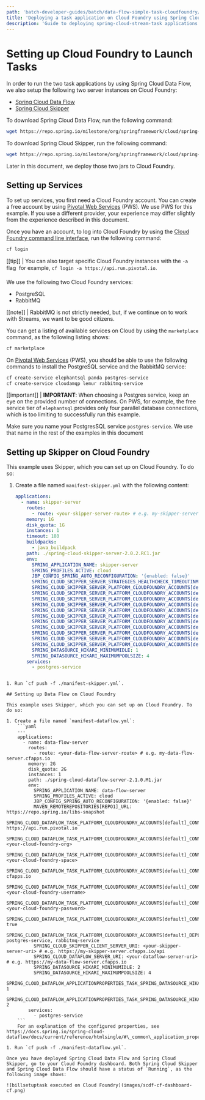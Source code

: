 ```yaml
---
path: 'batch-developer-guides/batch/data-flow-simple-task-cloudfoundry/'
title: 'Deploying a task application on Cloud Foundry using Spring Cloud Data Flow'
description: 'Guide to deploying spring-cloud-stream-task applications on Cloud Foundry using Spring Cloud Data Flow'
---
```


# Setting up Cloud Foundry to Launch Tasks

In order to run the two task applications by using Spring Cloud Data Flow, we also setup the following two server instances on Cloud Foundry:

- [Spring Cloud Data Flow](https://cloud.spring.io/spring-cloud-dataflow/)
- [Spring Cloud Skipper](https://cloud.spring.io/spring-cloud-skipper/)

To download Spring Cloud Data Flow, run the following command:

```bash
wget https://repo.spring.io/milestone/org/springframework/cloud/spring-cloud-dataflow-server/2.1.0.M1/spring-cloud-dataflow-server-2.1.0.M1.jar
```

To download Spring Cloud Skipper, run the following command:

```bash
wget https://repo.spring.io/milestone/org/springframework/cloud/spring-cloud-skipper-server/2.0.2.RC1/spring-cloud-skipper-server-2.0.2.RC1.jar
```

Later in this document, we deploy those two jars to Cloud Foundry.

## Setting up Services

To set up services, you first need a Cloud Foundry account. You can create a free account by using [Pivotal Web Services](https://run.pivotal.io/) (PWS). We use PWS for this example. If you use a different provider, your experience may differ slightly from the experience described in this document.

Once you have an account, to log into Cloud Foundry by using the [Cloud Foundry command line interface](https://console.run.pivotal.io/tools), run the following command:

```bash
cf login
```

[[tip]]
| You can also target specific Cloud Foundry instances with the `-a` flag &#151; for example, `cf login -a https://api.run.pivotal.io`.

We use the following two Cloud Foundry services:

- PostgreSQL
- RabbitMQ

[[note]]
| RabbitMQ is not strictly needed, but, if we continue on to work with Streams, we want to be good citizens.

You can get a listing of available services on Cloud by using the `marketplace` command, as the following listing shows:

```bash
cf marketplace
```

On [Pivotal Web Services](https://run.pivotal.io/) (PWS), you should be able to use the following commands to install the PostgreSQL service and the RabbitMQ service:

```bash
cf create-service elephantsql panda postgres-service
cf create-service cloudamqp lemur rabbitmq-service
```

[[important]]
| **IMPORTANT**: When choosing a Postgres service, keep an eye on the provided number of connections. On PWS, for example, the free service tier of `elephantsql` provides only four parallel database connections, which is too limiting to successfully run this example.

Make sure you name your PostgresSQL service `postgres-service`. We use that name in the rest of the examples in this document

## Setting up Skipper on Cloud Foundry

This example uses Skipper, which you can set up on Cloud Foundry. To do so:

1. Create a file named `manifest-skipper.yml` with the following content:
   ```yaml
   applications:
     - name: skipper-server
       routes:
         - route: <your-skipper-server-route> # e.g. my-skipper-server.cfapps.io
       memory: 1G
       disk_quota: 1G
       instances: 1
       timeout: 180
       buildpacks:
         - java_buildpack
       path: ./spring-cloud-skipper-server-2.0.2.RC1.jar
       env:
         SPRING_APPLICATION_NAME: skipper-server
         SPRING_PROFILES_ACTIVE: cloud
         JBP_CONFIG_SPRING_AUTO_RECONFIGURATION: '{enabled: false}'
         SPRING_CLOUD_SKIPPER_SERVER_STRATEGIES_HEALTHCHECK_TIMEOUTINMILLIS: 300000
         SPRING_CLOUD_SKIPPER_SERVER_PLATFORM_CLOUDFOUNDRY_ACCOUNTS[default]_CONNECTION_URL: https://api.run.pivotal.io
         SPRING_CLOUD_SKIPPER_SERVER_PLATFORM_CLOUDFOUNDRY_ACCOUNTS[default]_CONNECTION_ORG: <your-cloud-foundry-org>
         SPRING_CLOUD_SKIPPER_SERVER_PLATFORM_CLOUDFOUNDRY_ACCOUNTS[default]_CONNECTION_SPACE: <your-cloud-foundry-space>
         SPRING_CLOUD_SKIPPER_SERVER_PLATFORM_CLOUDFOUNDRY_ACCOUNTS[default]_DEPLOYMENT_DOMAIN: cfapps.io
         SPRING_CLOUD_SKIPPER_SERVER_PLATFORM_CLOUDFOUNDRY_ACCOUNTS[default]_CONNECTION_USERNAME: <your-cloud-foundry-username>
         SPRING_CLOUD_SKIPPER_SERVER_PLATFORM_CLOUDFOUNDRY_ACCOUNTS[default]_CONNECTION_PASSWORD: <your-cloud-foundry-password>
         SPRING_CLOUD_SKIPPER_SERVER_PLATFORM_CLOUDFOUNDRY_ACCOUNTS[default]_CONNECTION_SKIP_SSL_VALIDATION: false
         SPRING_CLOUD_SKIPPER_SERVER_PLATFORM_CLOUDFOUNDRY_ACCOUNTS[default]_DEPLOYMENT_DELETE_ROUTES: false
         SPRING_CLOUD_SKIPPER_SERVER_PLATFORM_CLOUDFOUNDRY_ACCOUNTS[default]_DEPLOYMENT_SERVICES: rabbitmq-service
         SPRING_CLOUD_SKIPPER_SERVER_PLATFORM_CLOUDFOUNDRY_ACCOUNTS[default]_DEPLOYMENT_STREAM_ENABLE_RANDOM_APP_NAME_PREFIX: false
         SPRING_CLOUD_SKIPPER_SERVER_PLATFORM_CLOUDFOUNDRY_ACCOUNTS[default]_DEPLOYMENT_MEMORY: 2048m
         SPRING_DATASOURCE_HIKARI_MINIMUMIDLE: 1
         SPRING_DATASOURCE_HIKARI_MAXIMUMPOOLSIZE: 4
       services:
         - postgres-service
   ```

````

1. Run `cf push -f ./manifest-skipper.yml`.

## Setting up Data Flow on Cloud Foundry

This example uses Skipper, which you can set up on Cloud Foundry. To do so:

1. Create a file named `manifest-dataflow.yml`:
    ```yaml
    ---
    applications:
      - name: data-flow-server
        routes:
          - route: <your-data-flow-server-route> # e.g. my-data-flow-server.cfapps.io
        memory: 2G
        disk_quota: 2G
        instances: 1
        path: ./spring-cloud-dataflow-server-2.1.0.M1.jar
        env:
          SPRING_APPLICATION_NAME: data-flow-server
          SPRING_PROFILES_ACTIVE: cloud
          JBP_CONFIG_SPRING_AUTO_RECONFIGURATION: '{enabled: false}'
          MAVEN_REMOTEREPOSITORIES[REPO1]_URL: https://repo.spring.io/libs-snapshot
          SPRING_CLOUD_DATAFLOW_TASK_PLATFORM_CLOUDFOUNDRY_ACCOUNTS[default]_CONNECTION_URL: https://api.run.pivotal.io
          SPRING_CLOUD_DATAFLOW_TASK_PLATFORM_CLOUDFOUNDRY_ACCOUNTS[default]_CONNECTION_ORG: <your-cloud-foundry-org>
          SPRING_CLOUD_DATAFLOW_TASK_PLATFORM_CLOUDFOUNDRY_ACCOUNTS[default]_CONNECTION_SPACE: <your-cloud-foundry-space>
          SPRING_CLOUD_DATAFLOW_TASK_PLATFORM_CLOUDFOUNDRY_ACCOUNTS[default]_CONNECTION_DOMAIN: cfapps.io
          SPRING_CLOUD_DATAFLOW_TASK_PLATFORM_CLOUDFOUNDRY_ACCOUNTS[default]_CONNECTION_USERNAME: <your-cloud-foundry-username>
          SPRING_CLOUD_DATAFLOW_TASK_PLATFORM_CLOUDFOUNDRY_ACCOUNTS[default]_CONNECTION_PASSWORD: <your-cloud-foundry-password>
          SPRING_CLOUD_DATAFLOW_TASK_PLATFORM_CLOUDFOUNDRY_ACCOUNTS[default]_CONNECTION_SKIP_SSL_VALIDATION: true
          SPRING_CLOUD_DATAFLOW_TASK_PLATFORM_CLOUDFOUNDRY_ACCOUNTS[default]_DEPLOYMENT_SERVICES: postgres-service, rabbitmq-service
          SPRING_CLOUD_SKIPPER_CLIENT_SERVER_URI: <your-skipper-server-uri> # e.g. https://my-skipper-server.cfapps.io/api
          SPRING_CLOUD_DATAFLOW_SERVER_URI: <your-dataflow-server-uri> # e.g. https://my-data-flow-server.cfapps.io
          SPRING_DATASOURCE_HIKARI_MINIMUMIDLE: 2
          SPRING_DATASOURCE_HIKARI_MAXIMUMPOOLSIZE: 4
          SPRING_CLOUD_DATAFLOW_APPLICATIONPROPERTIES_TASK_SPRING_DATASOURCE_HIKARI_MINIMUMIDLE: 1
          SPRING_CLOUD_DATAFLOW_APPLICATIONPROPERTIES_TASK_SPRING_DATASOURCE_HIKARI_MAXIMUMPOOLSIZE: 2
        services:
          - postgres-service
    ```
    For an explanation of the configured properties, see https://docs.spring.io/spring-cloud-dataflow/docs/current/reference/htmlsingle/#\_common\_application_properties

1. Run `cf push -f ./manifest-dataflow.yml`.

Once you have deployed Spring Cloud Data Flow and Spring Cloud Skipper, go to your Cloud Foundry dashboard. Both Spring Cloud Skipper and Spring Cloud Data Flow should have a status of `Running`, as the following image shows:

![billsetuptask executed on Cloud Foundry](images/scdf-cf-dashboard-cf.png)
````
